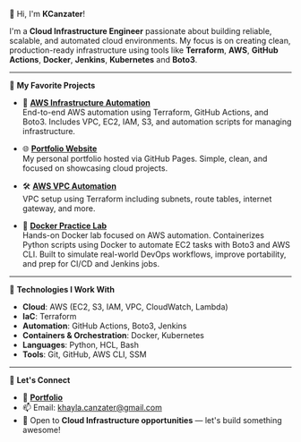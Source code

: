 👋 Hi, I'm **KCanzater**!  

I'm a **Cloud Infrastructure Engineer** passionate about building reliable, scalable, and automated cloud environments. My focus is on creating clean, production-ready infrastructure using tools like **Terraform**, **AWS**, **GitHub Actions**, **Docker**, **Jenkins**, **Kubernetes** and **Boto3**.

---

🚀 **My Favorite Projects**

- 🔧 **[AWS Infrastructure Automation](https://github.com/K-Canzater/AWS-Infrastructure-Automation-with-Terraform-GitHub-Actions-Boto3)**  
  End-to-end AWS automation using Terraform, GitHub Actions, and Boto3. Includes VPC, EC2, IAM, S3, and automation scripts for managing infrastructure.

- 🌐 **[Portfolio Website](https://k-canzater.github.io/KCanzater/index.html)**  
  My personal portfolio hosted via GitHub Pages. Simple, clean, and focused on showcasing cloud projects.

- 🛠️ **[AWS VPC Automation](https://github.com/K-Canzater/AWS-VPC-Automation)**  
  VPC setup using Terraform including subnets, route tables, internet gateway, and more.

- 🐳 **[Docker Practice Lab](https://github.com/K-Canzater/docker-lab)**  
  Hands-on Docker lab focused on AWS automation. Containerizes Python scripts using Docker to automate EC2 tasks with Boto3 and AWS CLI. Built to simulate real-world DevOps workflows, improve portability, and prep for CI/CD and Jenkins jobs.

---

🔧 **Technologies I Work With**

- **Cloud**: AWS (EC2, S3, IAM, VPC, CloudWatch, Lambda)  
- **IaC**: Terraform  
- **Automation**: GitHub Actions, Boto3, Jenkins
- **Containers & Orchestration**: Docker, Kubernetes
- **Languages**: Python, HCL, Bash
- **Tools**: Git, GitHub, AWS CLI, SSM  

---

🤝 **Let's Connect**

- 💼 [**Portfolio**](https://k-canzater.github.io/KCanzater/index.html)  
- 📫 Email: [khayla.canzater@gmail.com](mailto:khayla.canzater@gmail.com)  
- 💬 Open to **Cloud Infrastructure opportunities** — let's build something awesome!
